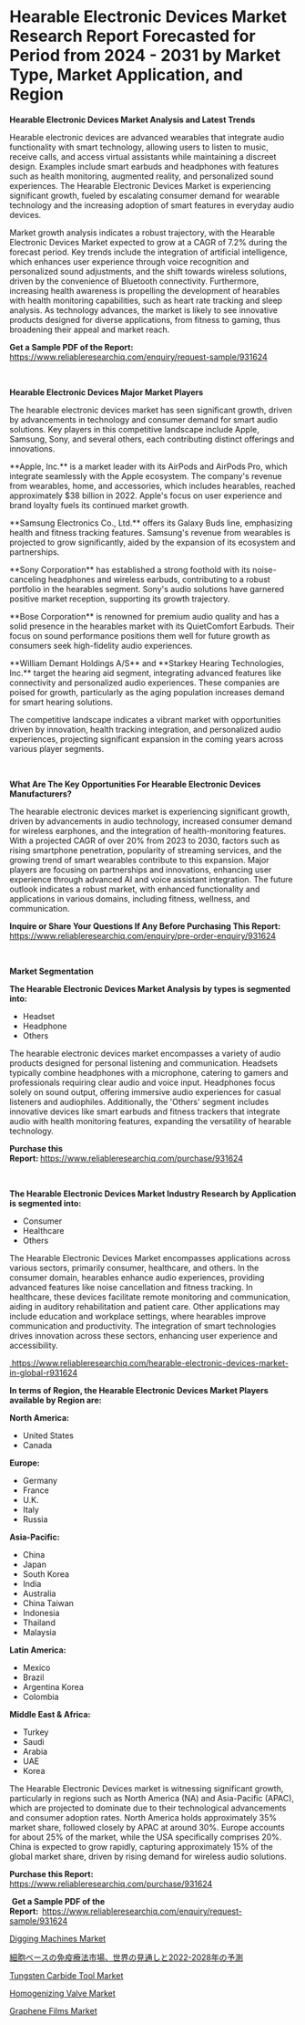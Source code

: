 <p><h1>Hearable Electronic Devices Market Research Report Forecasted for Period from 2024 -  2031 by Market Type, Market Application, and Region</h1></p><p><strong>Hearable Electronic Devices Market Analysis and Latest Trends</strong></p>
<p><p>Hearable electronic devices are advanced wearables that integrate audio functionality with smart technology, allowing users to listen to music, receive calls, and access virtual assistants while maintaining a discreet design. Examples include smart earbuds and headphones with features such as health monitoring, augmented reality, and personalized sound experiences. The Hearable Electronic Devices Market is experiencing significant growth, fueled by escalating consumer demand for wearable technology and the increasing adoption of smart features in everyday audio devices.</p><p>Market growth analysis indicates a robust trajectory, with the Hearable Electronic Devices Market expected to grow at a CAGR of 7.2% during the forecast period. Key trends include the integration of artificial intelligence, which enhances user experience through voice recognition and personalized sound adjustments, and the shift towards wireless solutions, driven by the convenience of Bluetooth connectivity. Furthermore, increasing health awareness is propelling the development of hearables with health monitoring capabilities, such as heart rate tracking and sleep analysis. As technology advances, the market is likely to see innovative products designed for diverse applications, from fitness to gaming, thus broadening their appeal and market reach.</p></p>
<p><strong>Get a Sample PDF of the Report:&nbsp;</strong> <a href="https://www.reliableresearchiq.com/enquiry/request-sample/931624">https://www.reliableresearchiq.com/enquiry/request-sample/931624</a></p>
<p>&nbsp;</p>
<p><strong>Hearable Electronic Devices Major Market Players</strong></p>
<p><p>The hearable electronic devices market has seen significant growth, driven by advancements in technology and consumer demand for smart audio solutions. Key players in this competitive landscape include Apple, Samsung, Sony, and several others, each contributing distinct offerings and innovations.</p><p>**Apple, Inc.** is a market leader with its AirPods and AirPods Pro, which integrate seamlessly with the Apple ecosystem. The company's revenue from wearables, home, and accessories, which includes hearables, reached approximately $38 billion in 2022. Apple's focus on user experience and brand loyalty fuels its continued market growth.</p><p>**Samsung Electronics Co., Ltd.** offers its Galaxy Buds line, emphasizing health and fitness tracking features. Samsung's revenue from wearables is projected to grow significantly, aided by the expansion of its ecosystem and partnerships.</p><p>**Sony Corporation** has established a strong foothold with its noise-canceling headphones and wireless earbuds, contributing to a robust portfolio in the hearables segment. Sony's audio solutions have garnered positive market reception, supporting its growth trajectory.</p><p>**Bose Corporation** is renowned for premium audio quality and has a solid presence in the hearables market with its QuietComfort Earbuds. Their focus on sound performance positions them well for future growth as consumers seek high-fidelity audio experiences.</p><p>**William Demant Holdings A/S** and **Starkey Hearing Technologies, Inc.** target the hearing aid segment, integrating advanced features like connectivity and personalized audio experiences. These companies are poised for growth, particularly as the aging population increases demand for smart hearing solutions.</p><p>The competitive landscape indicates a vibrant market with opportunities driven by innovation, health tracking integration, and personalized audio experiences, projecting significant expansion in the coming years across various player segments.</p></p>
<p>&nbsp;</p>
<p><strong>What Are The Key Opportunities For Hearable Electronic Devices Manufacturers?</strong></p>
<p><p>The hearable electronic devices market is experiencing significant growth, driven by advancements in audio technology, increased consumer demand for wireless earphones, and the integration of health-monitoring features. With a projected CAGR of over 20% from 2023 to 2030, factors such as rising smartphone penetration, popularity of streaming services, and the growing trend of smart wearables contribute to this expansion. Major players are focusing on partnerships and innovations, enhancing user experience through advanced AI and voice assistant integration. The future outlook indicates a robust market, with enhanced functionality and applications in various domains, including fitness, wellness, and communication.</p></p>
<p><strong>Inquire or Share Your Questions If Any Before Purchasing This Report:</strong> <a href="https://www.reliableresearchiq.com/enquiry/pre-order-enquiry/931624">https://www.reliableresearchiq.com/enquiry/pre-order-enquiry/931624</a></p>
<p>&nbsp;</p>
<p><strong>Market Segmentation</strong></p>
<p><strong>The Hearable Electronic Devices Market Analysis by types is segmented into:</strong></p>
<p><ul><li>Headset</li><li>Headphone</li><li>Others</li></ul></p>
<p><p>The hearable electronic devices market encompasses a variety of audio products designed for personal listening and communication. Headsets typically combine headphones with a microphone, catering to gamers and professionals requiring clear audio and voice input. Headphones focus solely on sound output, offering immersive audio experiences for casual listeners and audiophiles. Additionally, the 'Others' segment includes innovative devices like smart earbuds and fitness trackers that integrate audio with health monitoring features, expanding the versatility of hearable technology.</p></p>
<p><strong>Purchase this Report:&nbsp;</strong><a href="https://www.reliableresearchiq.com/purchase/931624">https://www.reliableresearchiq.com/purchase/931624</a></p>
<p>&nbsp;</p>
<p><strong>The Hearable Electronic Devices Market Industry Research by Application is segmented into:</strong></p>
<p><ul><li>Consumer</li><li>Healthcare</li><li>Others</li></ul></p>
<p><p>The Hearable Electronic Devices Market encompasses applications across various sectors, primarily consumer, healthcare, and others. In the consumer domain, hearables enhance audio experiences, providing advanced features like noise cancellation and fitness tracking. In healthcare, these devices facilitate remote monitoring and communication, aiding in auditory rehabilitation and patient care. Other applications may include education and workplace settings, where hearables improve communication and productivity. The integration of smart technologies drives innovation across these sectors, enhancing user experience and accessibility.</p></p>
<p><a href="https://www.reliableresearchiq.com/hearable-electronic-devices-market-in-global-r931624">&nbsp;https://www.reliableresearchiq.com/hearable-electronic-devices-market-in-global-r931624</a></p>
<p><strong>In terms of Region, the Hearable Electronic Devices Market Players available by Region are:</strong></p>
<p>
    <p> <strong> North America: </strong>
        <ul>
            <li>United States</li>
            <li>Canada</li>
        </ul>
        </p> 
    <p> <strong> Europe: </strong>
        <ul>
            <li>Germany</li>
            <li>France</li>
            <li>U.K.</li>
            <li>Italy</li>
            <li>Russia</li>
        </ul>
        </p> 
    <p> <strong> Asia-Pacific: </strong>
        <ul>
            <li>China</li>
            <li>Japan</li>
            <li>South Korea</li>
            <li>India</li>
            <li>Australia</li>
            <li>China Taiwan</li>
            <li>Indonesia</li>
            <li>Thailand</li>
            <li>Malaysia</li>
        </ul>
        </p> 
    <p> <strong> Latin America: </strong>
        <ul>
            <li>Mexico</li>
            <li>Brazil</li>
            <li>Argentina Korea</li>
            <li>Colombia</li>
        </ul>
        </p> 
    <p> <strong> Middle East & Africa: </strong>
        <ul>
            <li>Turkey</li>
            <li>Saudi</li>
            <li>Arabia</li>
            <li>UAE</li>
            <li>Korea</li>
        </ul>
    </p>
    </p>
<p><p>The Hearable Electronic Devices market is witnessing significant growth, particularly in regions such as North America (NA) and Asia-Pacific (APAC), which are projected to dominate due to their technological advancements and consumer adoption rates. North America holds approximately 35% market share, followed closely by APAC at around 30%. Europe accounts for about 25% of the market, while the USA specifically comprises 20%. China is expected to grow rapidly, capturing approximately 15% of the global market share, driven by rising demand for wireless audio solutions.</p></p>
<p><strong>Purchase this Report: </strong><a href="https://www.reliableresearchiq.com/purchase/931624">https://www.reliableresearchiq.com/purchase/931624</a></p>
<p>&nbsp;<strong>Get a Sample PDF of the Report:&nbsp;&nbsp;</strong><a href="https://www.reliableresearchiq.com/enquiry/request-sample/931624">https://www.reliableresearchiq.com/enquiry/request-sample/931624</a></p>
<p><strong></strong></p>
<p><p><a href="https://www.linkedin.com/pulse/exploring-digging-machines-market-dynamics-revenue-analysis-nykce?trackingId=OBLzsmDRSe6HvZ%2BjriJTQA%3D%3D">Digging Machines Market</a></p><p><a href="https://medium.com/@sashabeier2023/%E3%82%BB%E3%83%AB%E3%83%99%E3%83%BC%E3%82%B9%E5%85%8D%E7%96%AB%E7%99%82%E6%B3%95%E5%B8%82%E5%A0%B4-%E3%82%B0%E3%83%AD%E3%83%BC%E3%83%90%E3%83%AB%E5%B1%95%E6%9C%9B%E3%81%A8%E4%BA%88%E6%B8%AC2022-2028-%E5%B8%82%E5%A0%B4%E6%88%90%E9%95%B7-%E5%B8%82%E5%A0%B4%E3%82%BB%E3%82%B0%E3%83%A1%E3%83%B3%E3%83%86%E3%83%BC%E3%82%B7%E3%83%A7%E3%83%B3%E3%81%8A%E3%82%88%E3%81%B3%E5%9C%B0%E5%9F%9F%E5%88%86%E6%9E%90-%E3%82%B0%E3%83%AD%E3%83%BC%E3%83%90%E3%83%AB%E4%BA%88%E6%B8%AC2031-11695634bb39">細胞ベースの免疫療法市場、世界の見通しと2022-2028年の予測</a></p><p><a href="https://medium.com/@detrasemon7u/the-global-tungsten-carbide-tool-market-identifies-drivers-restraints-opportunities-and-trends-e178fcaf4cbb">Tungsten Carbide Tool Market</a></p><p><a href="https://medium.com/@detrasemon7u/the-homogenizing-valve-market-is-anticipated-to-experience-significant-growth-with-a-projected-ef513e103e09">Homogenizing Valve Market</a></p><p><a href="https://issuu.com/reportprime-2/docs/graphene-films-market-size-2030.ppt_19bdbdeff3ab64">Graphene Films Market</a></p></p>